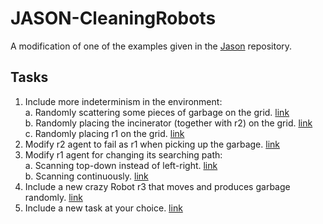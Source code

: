 # JASON-CleaningRobots

A modification of one of the examples given in the [Jason](https://github.com/jason-lang/jason) repository.

## Tasks

1. Include more indeterminism in the environment:  
  a. Randomly scattering some pieces of garbage on the grid. [link][Task_1a]  
  b. Randomly placing the incinerator (together with r2) on the grid. [link][Task_1b]  
  c. Randomly placing r1 on the grid. [link][Task_1c]  
2. Modify r2 agent to fail as r1 when picking up the garbage. [link][Task_2]  
3. Modify r1 agent for changing its searching path:  
  a. Scanning top-down instead of left-right. [link][Task_3a]  
  b. Scanning continuously. [link][Task_3b]  
4. Include a new crazy Robot r3 that moves and produces garbage randomly. [link][Task_4]
5. Include a new task at your choice. [link][Task_5]

[Task_1a]: https://github.com/FerMod/JASON-CleaningRobots/compare/b0c4519..91f8fab
[Task_1b]: https://github.com/FerMod/JASON-CleaningRobots/compare/91f8fab..cd49e0d
[Task_1c]: https://github.com/FerMod/JASON-CleaningRobots/compare/cd49e0d.dced7ef
[Task_2]: https://github.com/FerMod/JASON-CleaningRobots/compare/dced7ef..17eace0
[Task_3a]: https://github.com/FerMod/JASON-CleaningRobots/compare/17eace0..e0cb314
[Task_3b]: https://github.com/FerMod/JASON-CleaningRobots/compare/e0cb314..HEAD
[Task_4]: https://github.com/FerMod/JASON-CleaningRobots/compare/
[Task_5]: https://github.com/FerMod/JASON-CleaningRobots/compare/